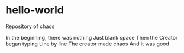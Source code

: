 # hello-world
Repository of chaos

In the beginning, there was nothing
Just blank space
Then the Creator began typing
Line by line
The creator made chaos
And it was good
